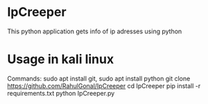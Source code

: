 # IpCreeper
This python application gets info of ip adresses using python 

# Usage in kali linux
Commands:
sudo apt install git,
sudo apt install python
git clone https://github.com/RahulGonal/IpCreeper
cd IpCreeper
pip install -r requirements.txt
python IpCreeper.py

